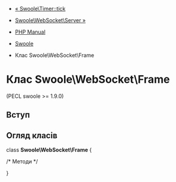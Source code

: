 - [« Swoole\Timer::tick](swoole-timer.tick.md)
- [Swoole\WebSocket\Server »](class.swoole-websocket-server.md)

- [PHP Manual](index.md)
- [Swoole](book.swoole.md)
- Клас Swoole\WebSocket\Frame

# Клас Swoole\WebSocket\Frame

(PECL swoole \>= 1.9.0)

## Вступ

## Огляд класів

class **Swoole\WebSocket\Frame** {

/\* Методи \*/

}
